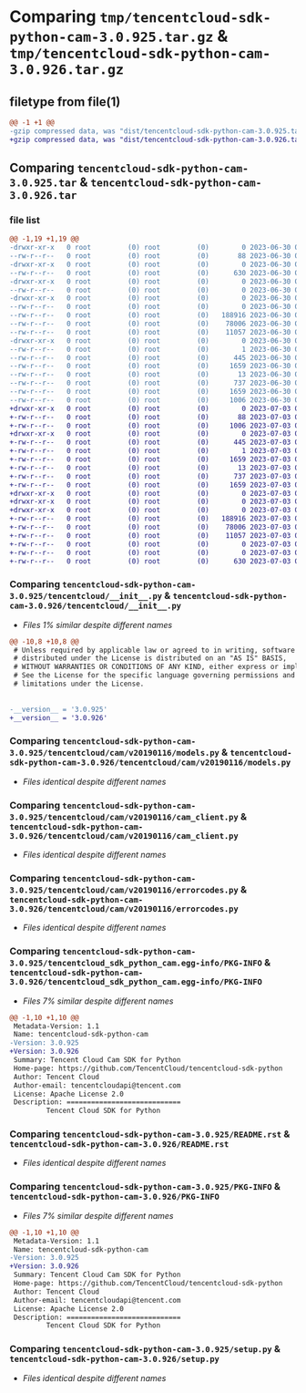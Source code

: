 # Comparing `tmp/tencentcloud-sdk-python-cam-3.0.925.tar.gz` & `tmp/tencentcloud-sdk-python-cam-3.0.926.tar.gz`

## filetype from file(1)

```diff
@@ -1 +1 @@
-gzip compressed data, was "dist/tencentcloud-sdk-python-cam-3.0.925.tar", last modified: Fri Jun 30 02:01:38 2023, max compression
+gzip compressed data, was "dist/tencentcloud-sdk-python-cam-3.0.926.tar", last modified: Mon Jul  3 00:20:25 2023, max compression
```

## Comparing `tencentcloud-sdk-python-cam-3.0.925.tar` & `tencentcloud-sdk-python-cam-3.0.926.tar`

### file list

```diff
@@ -1,19 +1,19 @@
-drwxr-xr-x   0 root         (0) root         (0)        0 2023-06-30 02:01:38.000000 tencentcloud-sdk-python-cam-3.0.925/
--rw-r--r--   0 root         (0) root         (0)       88 2023-06-30 02:01:38.000000 tencentcloud-sdk-python-cam-3.0.925/setup.cfg
-drwxr-xr-x   0 root         (0) root         (0)        0 2023-06-30 02:01:38.000000 tencentcloud-sdk-python-cam-3.0.925/tencentcloud/
--rw-r--r--   0 root         (0) root         (0)      630 2023-06-30 02:01:38.000000 tencentcloud-sdk-python-cam-3.0.925/tencentcloud/__init__.py
-drwxr-xr-x   0 root         (0) root         (0)        0 2023-06-30 02:01:38.000000 tencentcloud-sdk-python-cam-3.0.925/tencentcloud/cam/
--rw-r--r--   0 root         (0) root         (0)        0 2023-06-30 02:01:38.000000 tencentcloud-sdk-python-cam-3.0.925/tencentcloud/cam/__init__.py
-drwxr-xr-x   0 root         (0) root         (0)        0 2023-06-30 02:01:38.000000 tencentcloud-sdk-python-cam-3.0.925/tencentcloud/cam/v20190116/
--rw-r--r--   0 root         (0) root         (0)        0 2023-06-30 02:01:38.000000 tencentcloud-sdk-python-cam-3.0.925/tencentcloud/cam/v20190116/__init__.py
--rw-r--r--   0 root         (0) root         (0)   188916 2023-06-30 02:01:38.000000 tencentcloud-sdk-python-cam-3.0.925/tencentcloud/cam/v20190116/models.py
--rw-r--r--   0 root         (0) root         (0)    78006 2023-06-30 02:01:38.000000 tencentcloud-sdk-python-cam-3.0.925/tencentcloud/cam/v20190116/cam_client.py
--rw-r--r--   0 root         (0) root         (0)    11057 2023-06-30 02:01:38.000000 tencentcloud-sdk-python-cam-3.0.925/tencentcloud/cam/v20190116/errorcodes.py
-drwxr-xr-x   0 root         (0) root         (0)        0 2023-06-30 02:01:38.000000 tencentcloud-sdk-python-cam-3.0.925/tencentcloud_sdk_python_cam.egg-info/
--rw-r--r--   0 root         (0) root         (0)        1 2023-06-30 02:01:38.000000 tencentcloud-sdk-python-cam-3.0.925/tencentcloud_sdk_python_cam.egg-info/dependency_links.txt
--rw-r--r--   0 root         (0) root         (0)      445 2023-06-30 02:01:38.000000 tencentcloud-sdk-python-cam-3.0.925/tencentcloud_sdk_python_cam.egg-info/SOURCES.txt
--rw-r--r--   0 root         (0) root         (0)     1659 2023-06-30 02:01:38.000000 tencentcloud-sdk-python-cam-3.0.925/tencentcloud_sdk_python_cam.egg-info/PKG-INFO
--rw-r--r--   0 root         (0) root         (0)       13 2023-06-30 02:01:38.000000 tencentcloud-sdk-python-cam-3.0.925/tencentcloud_sdk_python_cam.egg-info/top_level.txt
--rw-r--r--   0 root         (0) root         (0)      737 2023-06-30 02:01:38.000000 tencentcloud-sdk-python-cam-3.0.925/README.rst
--rw-r--r--   0 root         (0) root         (0)     1659 2023-06-30 02:01:38.000000 tencentcloud-sdk-python-cam-3.0.925/PKG-INFO
--rw-r--r--   0 root         (0) root         (0)     1006 2023-06-30 02:01:38.000000 tencentcloud-sdk-python-cam-3.0.925/setup.py
+drwxr-xr-x   0 root         (0) root         (0)        0 2023-07-03 00:20:25.000000 tencentcloud-sdk-python-cam-3.0.926/
+-rw-r--r--   0 root         (0) root         (0)       88 2023-07-03 00:20:25.000000 tencentcloud-sdk-python-cam-3.0.926/setup.cfg
+-rw-r--r--   0 root         (0) root         (0)     1006 2023-07-03 00:20:25.000000 tencentcloud-sdk-python-cam-3.0.926/setup.py
+drwxr-xr-x   0 root         (0) root         (0)        0 2023-07-03 00:20:25.000000 tencentcloud-sdk-python-cam-3.0.926/tencentcloud_sdk_python_cam.egg-info/
+-rw-r--r--   0 root         (0) root         (0)      445 2023-07-03 00:20:25.000000 tencentcloud-sdk-python-cam-3.0.926/tencentcloud_sdk_python_cam.egg-info/SOURCES.txt
+-rw-r--r--   0 root         (0) root         (0)        1 2023-07-03 00:20:25.000000 tencentcloud-sdk-python-cam-3.0.926/tencentcloud_sdk_python_cam.egg-info/dependency_links.txt
+-rw-r--r--   0 root         (0) root         (0)     1659 2023-07-03 00:20:25.000000 tencentcloud-sdk-python-cam-3.0.926/tencentcloud_sdk_python_cam.egg-info/PKG-INFO
+-rw-r--r--   0 root         (0) root         (0)       13 2023-07-03 00:20:25.000000 tencentcloud-sdk-python-cam-3.0.926/tencentcloud_sdk_python_cam.egg-info/top_level.txt
+-rw-r--r--   0 root         (0) root         (0)      737 2023-07-03 00:20:25.000000 tencentcloud-sdk-python-cam-3.0.926/README.rst
+-rw-r--r--   0 root         (0) root         (0)     1659 2023-07-03 00:20:25.000000 tencentcloud-sdk-python-cam-3.0.926/PKG-INFO
+drwxr-xr-x   0 root         (0) root         (0)        0 2023-07-03 00:20:25.000000 tencentcloud-sdk-python-cam-3.0.926/tencentcloud/
+drwxr-xr-x   0 root         (0) root         (0)        0 2023-07-03 00:20:25.000000 tencentcloud-sdk-python-cam-3.0.926/tencentcloud/cam/
+drwxr-xr-x   0 root         (0) root         (0)        0 2023-07-03 00:20:25.000000 tencentcloud-sdk-python-cam-3.0.926/tencentcloud/cam/v20190116/
+-rw-r--r--   0 root         (0) root         (0)   188916 2023-07-03 00:20:25.000000 tencentcloud-sdk-python-cam-3.0.926/tencentcloud/cam/v20190116/models.py
+-rw-r--r--   0 root         (0) root         (0)    78006 2023-07-03 00:20:25.000000 tencentcloud-sdk-python-cam-3.0.926/tencentcloud/cam/v20190116/cam_client.py
+-rw-r--r--   0 root         (0) root         (0)    11057 2023-07-03 00:20:25.000000 tencentcloud-sdk-python-cam-3.0.926/tencentcloud/cam/v20190116/errorcodes.py
+-rw-r--r--   0 root         (0) root         (0)        0 2023-07-03 00:20:25.000000 tencentcloud-sdk-python-cam-3.0.926/tencentcloud/cam/v20190116/__init__.py
+-rw-r--r--   0 root         (0) root         (0)        0 2023-07-03 00:20:25.000000 tencentcloud-sdk-python-cam-3.0.926/tencentcloud/cam/__init__.py
+-rw-r--r--   0 root         (0) root         (0)      630 2023-07-03 00:20:25.000000 tencentcloud-sdk-python-cam-3.0.926/tencentcloud/__init__.py
```

### Comparing `tencentcloud-sdk-python-cam-3.0.925/tencentcloud/__init__.py` & `tencentcloud-sdk-python-cam-3.0.926/tencentcloud/__init__.py`

 * *Files 1% similar despite different names*

```diff
@@ -10,8 +10,8 @@
 # Unless required by applicable law or agreed to in writing, software
 # distributed under the License is distributed on an "AS IS" BASIS,
 # WITHOUT WARRANTIES OR CONDITIONS OF ANY KIND, either express or implied.
 # See the License for the specific language governing permissions and
 # limitations under the License.
 
 
-__version__ = '3.0.925'
+__version__ = '3.0.926'
```

### Comparing `tencentcloud-sdk-python-cam-3.0.925/tencentcloud/cam/v20190116/models.py` & `tencentcloud-sdk-python-cam-3.0.926/tencentcloud/cam/v20190116/models.py`

 * *Files identical despite different names*

### Comparing `tencentcloud-sdk-python-cam-3.0.925/tencentcloud/cam/v20190116/cam_client.py` & `tencentcloud-sdk-python-cam-3.0.926/tencentcloud/cam/v20190116/cam_client.py`

 * *Files identical despite different names*

### Comparing `tencentcloud-sdk-python-cam-3.0.925/tencentcloud/cam/v20190116/errorcodes.py` & `tencentcloud-sdk-python-cam-3.0.926/tencentcloud/cam/v20190116/errorcodes.py`

 * *Files identical despite different names*

### Comparing `tencentcloud-sdk-python-cam-3.0.925/tencentcloud_sdk_python_cam.egg-info/PKG-INFO` & `tencentcloud-sdk-python-cam-3.0.926/tencentcloud_sdk_python_cam.egg-info/PKG-INFO`

 * *Files 7% similar despite different names*

```diff
@@ -1,10 +1,10 @@
 Metadata-Version: 1.1
 Name: tencentcloud-sdk-python-cam
-Version: 3.0.925
+Version: 3.0.926
 Summary: Tencent Cloud Cam SDK for Python
 Home-page: https://github.com/TencentCloud/tencentcloud-sdk-python
 Author: Tencent Cloud
 Author-email: tencentcloudapi@tencent.com
 License: Apache License 2.0
 Description: ============================
         Tencent Cloud SDK for Python
```

### Comparing `tencentcloud-sdk-python-cam-3.0.925/README.rst` & `tencentcloud-sdk-python-cam-3.0.926/README.rst`

 * *Files identical despite different names*

### Comparing `tencentcloud-sdk-python-cam-3.0.925/PKG-INFO` & `tencentcloud-sdk-python-cam-3.0.926/PKG-INFO`

 * *Files 7% similar despite different names*

```diff
@@ -1,10 +1,10 @@
 Metadata-Version: 1.1
 Name: tencentcloud-sdk-python-cam
-Version: 3.0.925
+Version: 3.0.926
 Summary: Tencent Cloud Cam SDK for Python
 Home-page: https://github.com/TencentCloud/tencentcloud-sdk-python
 Author: Tencent Cloud
 Author-email: tencentcloudapi@tencent.com
 License: Apache License 2.0
 Description: ============================
         Tencent Cloud SDK for Python
```

### Comparing `tencentcloud-sdk-python-cam-3.0.925/setup.py` & `tencentcloud-sdk-python-cam-3.0.926/setup.py`

 * *Files identical despite different names*

